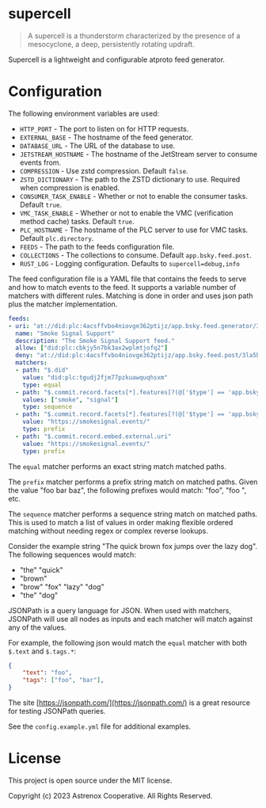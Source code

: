 # supercell

> A supercell is a thunderstorm characterized by the presence of a mesocyclone, a deep, persistently rotating updraft.

Supercell is a lightweight and configurable atproto feed generator.

# Configuration

The following environment variables are used:

* `HTTP_PORT` - The port to listen on for HTTP requests.
* `EXTERNAL_BASE` - The hostname of the feed generator.
* `DATABASE_URL` - The URL of the database to use.
* `JETSTREAM_HOSTNAME` - The hostname of the JetStream server to consume events from.
* `COMPRESSION` - Use zstd compression. Default `false`.
* `ZSTD_DICTIONARY` - The path to the ZSTD dictionary to use. Required when compression is enabled.
* `CONSUMER_TASK_ENABLE` - Whether or not to enable the consumer tasks. Default `true`.
* `VMC_TASK_ENABLE` - Whether or not to enable the VMC (verification method cache) tasks. Default `true`.
* `PLC_HOSTNAME` - The hostname of the PLC server to use for VMC tasks. Default `plc.directory`.
* `FEEDS` - The path to the feeds configuration file.
* `COLLECTIONS` - The collections to consume. Default `app.bsky.feed.post`.
* `RUST_LOG` - Logging configuration. Defaults to `supercell=debug,info`

The feed configuration file is a YAML file that contains the feeds to serve and how to match events to the feed. It supports a variable number of matchers with different rules. Matching is done in order and uses json path plus the matcher implementation.

```yaml
feeds:
- uri: "at://did:plc:4acsffvbo4niovge362ptijz/app.bsky.feed.generator/3la5azib4xe2c"
  name: "Smoke Signal Support"
  description: "The Smoke Signal Support feed."
  allow: ["did:plc:cbkjy5n7bk3ax2wplmtjofq2"]
  deny: "at://did:plc:4acsffvbo4niovge362ptijz/app.bsky.feed.post/3la5bsyzj3j23"
  matchers:
  - path: "$.did"
    value: "did:plc:tgudj2fjm77pzkuawquqhsxm"
    type: equal
  - path: "$.commit.record.facets[*].features[?(@['$type'] == 'app.bsky.richtext.facet#tag')].tag"
    values: ["smoke", "signal"]
    type: sequence
  - path: "$.commit.record.facets[*].features[?(@['$type'] == 'app.bsky.richtext.facet#link')].uri"
    value: "https://smokesignal.events/"
    type: prefix
  - path: "$.commit.record.embed.external.uri"
    value: "https://smokesignal.events/"
    type: prefix
```

The `equal` matcher performs an exact string match matched paths.

The `prefix` matcher performs a prefix string match on matched paths. Given the value "foo bar baz", the following prefixes would match: "foo", "foo ", etc.

The `sequence` matcher performs a sequence string match on matched paths. This is used to match a list of values in order making flexible ordered matching without needing regex or complex reverse lookups.

Consider the example string "The quick brown fox jumps over the lazy dog". The following sequences would match:

* "the" "quick"
* "brown"
* "brow" "fox" "lazy" "dog"
* "the" "dog"

JSONPath is a query language for JSON. When used with matchers, JSONPath will use all nodes as inputs and each matcher will match against any of the values.

For example, the following json would match the `equal` matcher with both `$.text` and `$.tags.*`:

```json
{
    "text": "foo",
    "tags": ["foo", "bar"],
}
```

The site [https://jsonpath.com/](https://jsonpath.com/) is a great resource for testing JSONPath queries.

See the `config.example.yml` file for additional examples.

# License

This project is open source under the MIT license.

Copyright (c) 2023 Astrenox Cooperative. All Rights Reserved.

